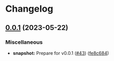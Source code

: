 # Changelog

## [0.0.1](https://github.com/steve-todorov/s3fs-nio-release/compare/v0.0.1-SNAPSHOT...v0.0.1) (2023-05-22)


### Miscellaneous

* **snapshot:** Prepare for v0.0.1 ([#43](https://github.com/steve-todorov/s3fs-nio-release/issues/43)) ([fe8c684](https://github.com/steve-todorov/s3fs-nio-release/commit/fe8c6845658fef9d17a4ece047f92e797d891acb))
